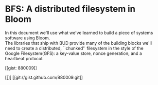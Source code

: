 # BFS: A distributed filesystem in Bloom

In this document we'll use what we've learned to build a piece of systems software using Bloom.  
The libraries that ship with BUD provide many of the building blocks we'll need to create a distributed,
``chunked'' filesystem in the style of the Google Filesystem(GFS):
a key-value store, nonce generation, and a heartbeat protocol.

[[gist: 880009]]

<script src="https://gist.github.com/880009.js"> </script>
[[<script src="https://gist.github.com/880009.js"> </script>]]
[[git://gist.github.com/880009.git]]
